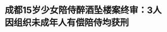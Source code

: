 <!DOCTYPE html>
<html lang="zh-CN">

<head>
    
<title>成都15岁少女陪侍醉酒坠楼案终审：3人因组织未成年人有偿陪侍均获刑_腾讯新闻</title>
<meta name="keywords" content="丹丹,成都,未成年人,坠楼,醉酒,少女,陪侍,有偿,四川">
<meta name="description" content="2023年8月26日凌晨1时许，成都15岁少女丹丹（化名）在华阳街道鑫银汇KTV陪侍醉酒后从三楼坠落，致全身多处粉碎性骨折伴出血、失血性休克、肺挫伤伴感染。此事经上游新闻等多家媒体报道后，引起社会广泛关注。同年11月，鑫银汇KTV因涉嫌组织未成年人进行有偿陪侍行为，被当地警方刑事立案。涉事鑫银汇KTV在警方立案后被查封...">
<meta name="author" content="腾讯网">
<meta name="copyright" content="Copyright 1998 - 2025 Tencent. All Rights Reserved">
<meta property="og:type" content="news" />

<meta property="og:title" content="成都15岁少女陪侍醉酒坠楼案终审：3人因组织未成年人有偿陪侍均获刑_腾讯新闻" />
<meta property="og:description" content="2023年8月26日凌晨1时许，成都15岁少女丹丹（化名）在华阳街道鑫银汇KTV陪侍醉酒后从三楼坠落，致全身多处粉碎性骨折伴出血、失血性休克、肺挫伤伴感染。此事经上游新闻等多家媒体报道后，引起社会广泛关注。同年11月，鑫银汇KTV因涉嫌组织未成年人进行有偿陪侍行为，被当地警方刑事立案。涉事鑫银汇KTV在警方立案后被查封..." />
<meta property="og:url" content="https://news.qq.com/rain/a/20250528A064AC00" />
<meta property="og:image" content="https://inews.gtimg.com/news_ls/O6CvouvoGlZly9TgudjrCIUI0LbhmNshppSpAI-WfbcUcAA_640330/0" />
<meta property="article:author" content="上游新闻" />
<meta property="article:published_time" content="2025-05-28 15:51:15" />
<meta property="category" content="social" />

<meta name="baidu-site-verification" content="jJeIJ5X7pP" />
    <meta charset="utf-8" />
<meta http-equiv="X-UA-Compatible" content="IE=Edge" />
<meta name="viewport" content="width=device-width, initial-scale=1, shrink-to-fit=no" />
<link rel="dns-prefetch" href="mat1.gtimg.com">
<link rel="dns-prefetch" href="i.news.qq.com">
<link rel="shortcut icon" href="https://mat1.gtimg.com/qqcdn/qqindex2021/favicon.ico">
<script nomodule="true" src="https://mat1.gtimg.com/qqcdn/qqindex2021/common-static/20240515201444/core3-37-1.min.js"></script>
<script>
  try {
    if (!window.IntersectionObserver) {
      var observerScript = document.createElement('script');
      observerScript.src = "https://mat1.gtimg.com/qqcdn/qqindex2021/common-static/20241024141058/intersection-observer-polyfill.js";
      document.head.appendChild(observerScript);
    }
  } catch (error) {}
</script>

<script>
  try {
    if (!Element.prototype.scrollTo) {
      var scrollScript = document.createElement('script');
      scrollScript.src = "https://mat1.gtimg.com/qqcdn/qqindex2021/common-static/20241025153001/scroll-behavior-polyfill.js";
      document.head.appendChild(scrollScript);
    }
  } catch (error) {}
</script>
<script>
  try {
    if ('scrollRestoration' in window.history) {
      window.history.scrollRestoration = 'manual';
    }
    window.isPcClient = Boolean(window.electron) && (
      window.navigator.userAgent.indexOf('pc-client') > 0 ||
      window.navigator.userAgent.indexOf('TencentNews') > 0
    );
  } catch {}
</script>
<script>
  try {
    if (window.isPcClient) {
      var bodyStyle = document.createElement('style');
      bodyStyle.innerText = 'body{ zoom: 0.95 }';
      document.head.appendChild(bodyStyle);
    }
  } catch {}
</script>
<script>
  window.DATA = {"url":"https://view.inews.qq.com/a/20250528A064AC00","article_id":"20250528A064AC00","article_type":"0","title":"成都15岁少女陪侍醉酒坠楼案终审：3人因组织未成年人有偿陪侍均获刑","desc":"2023年8月26日凌晨1时许，成都15岁少女丹丹（化名）在华阳街道鑫银汇KTV陪侍醉酒后从三楼坠落，致全身多处粉碎性骨折伴出血、失血性休克、肺挫伤伴感染。此事经上游新闻等多家媒体报道后，引起社会广泛关注。同年11月，鑫银汇KTV因涉嫌组织未成年人进行有偿陪侍行为，被当地警方刑事立案。涉事鑫银汇KTV在警方立案后被查封...","iNewsRecommendLevel":1,"abstract":"2023年8月26日凌晨1时许，成都15岁少女丹丹（化名）在华阳街道鑫银汇KTV陪侍醉酒后从三楼坠落，致全身多处粉碎性骨折伴出血、失血性休克、肺挫伤伴感染。此事经上游新闻等多家媒体报道后，引起社会广泛关注。同年11月，鑫银汇KTV因涉嫌组织未成年人进行有偿陪侍行为，被当地警方刑事立案。涉事鑫银汇KTV在警方立案后被查封...","catalog1":"social","ad_channel_sign":"news","introduction":"","media":"上游新闻","media_id":"9458787","pubtime":"2025-05-28 15:51:15","comment_id":"8415630514","political":0,"cmsId":"20250528A064AC00","cms_id":"20250528A064AC00","closeAllAd":0,"closeAllFavorite":false,"originContent":{"directory":{"ai_list":[{"desc":"鑫银汇KTV被立案调查","link":"AIPOS_0"},{"desc":"丹丹家属申请司法救助","link":"AIPOS_1"},{"desc":"组织未成年人有偿陪侍详情","link":"AIPOS_2"},{"desc":"终审裁定","link":"AIPOS_3"}],"enable":1,"list":null},"key_points_show":["成都15岁少女丹丹在鑫银汇KTV陪侍醉酒后坠楼，致全身多处粉碎性骨折伴出血、失血性休克等。","涉事KTV负责人彭某及无业人员陈某某、林某等三人因组织未成年人有偿陪侍被法院判处有期徒刑四年、六年、三年六个月。","丹丹家属表示，陈某某等人未按法院判决进行赔偿，且自己无固定收入来源，已委托律师再次向有关部门提交司法救助申请。"],"text":"\u003cdiv class=\"rich_media_content\"\u003e\u003cp style=\"margin-bottom: 12px; margin-left: 0px; margin-right: 0px; margin-top: 12px\"\u003e2023年8月26日凌晨1时许，成都15岁少女丹丹（化名）在华阳街道鑫银汇KTV陪侍醉酒后从三楼坠落，致全身多处粉碎性骨折伴出血、失血性休克、肺挫伤伴感染。\u003c/p\u003e\u003cp style=\"margin-bottom: 12px; margin-left: 0px; margin-right: 0px; margin-top: 12px\"\u003e此事经上游新闻等多家媒体报道后，引起社会广泛关注。\u003c!--AIPOS_0--\u003e同年11月，鑫银汇KTV因涉嫌组织未成年人进行有偿陪侍行为，被当地警方刑事立案。\u003c/p\u003e\u003cp style=\"text-align: center\" data-exeditor-arbitrary-box=\"image-box\"\u003e\u003c!--IMG_0--\u003e\u003c/p\u003e\u003cp style=\"margin-bottom: 12px; margin-left: 0px; margin-right: 0px; margin-top: 12px\"\u003e\u003cspan style=\"font-size: 15px\"\u003e\u003cspan style=\"color: rgb(153, 153, 153)\"\u003e涉事鑫银汇KTV在警方立案后被查封。上游新闻记者 沈度 摄\u003c/span\u003e\u003c/span\u003e\u003c/p\u003e\u003cp style=\"margin-bottom: 12px; margin-left: 0px; margin-right: 0px; margin-top: 12px\"\u003e5月28日，上游新闻（报料邮箱：cnshangyou@163.com）记者从丹丹家属处独家获悉，涉事KTV负责人彭某及无业人员陈某某、林某等三人因犯组织未成年人进行违反治安管理活动罪、强制猥亵罪，分别被法院判处有期徒刑四年、六年、三年六个月。\u003c/p\u003e\u003cp style=\"margin-bottom: 12px; margin-left: 0px; margin-right: 0px; margin-top: 12px\"\u003e丹丹家属告诉记者，丹丹在医院治疗117天后出院，“盆骨上的斑痕特别大，走路也是一瘸一拐的。”\u003c!--AIPOS_1--\u003e由于陈某某等人未按法院判决进行赔偿，且自己无固定收入来源，目前她已委托律师再次向有关部门提交司法救助申请。\u003c/p\u003e\u003cp style=\"margin-bottom: 12px; margin-left: 0px; margin-right: 0px; margin-top: 12px\"\u003e\u003cstrong\u003e15岁少女陪侍醉酒后坠楼致全身多处骨折\u003c/strong\u003e\u003c/p\u003e\u003cp style=\"margin-bottom: 12px; margin-left: 0px; margin-right: 0px; margin-top: 12px\"\u003e据上游新闻此前报道，2023年3月底，15岁的丹丹从成都一家火锅店离职，成为天府新区鑫银汇KTV的一名酒水陪侍。工作内容是陪客人喝酒、掷骰子、唱歌、点歌等，薪资日结，通过KTV酒水销售系统支付。\u003c/p\u003e\u003cp style=\"margin-bottom: 12px; margin-left: 0px; margin-right: 0px; margin-top: 12px\"\u003e同年8月25日晚10时许，丹丹和一名女孩被安排去了包厢陪客人喝酒。当晚，丹丹一个人喝了将近一箱啤酒，喝完最后一瓶就醉倒在地上了。在被人搀扶去卫生间呕吐后，丹丹去了休息室。\u003c/p\u003e\u003cp style=\"margin-bottom: 12px; margin-left: 0px; margin-right: 0px; margin-top: 12px\"\u003e醉酒的丹丹感到特别难受，于是给母亲打电话说“太累不想上班了”。在和母亲通话的过程中，她又再次去了卫生间，意识开始模糊。醒来的时候，她发现自己躺在商场一楼的地板上，随后被送往医院。\u003c/p\u003e\u003cp style=\"margin-bottom: 12px; margin-left: 0px; margin-right: 0px; margin-top: 12px\"\u003e事发时的监控视频显示，次日凌晨00时43分许，丹丹走出KTV大门，脚步摇晃，随后爬上三楼走廊护栏，跌落至楼下。随后，三名男子来到走廊栏杆处看向楼下后离开监控画面范围。\u003c/p\u003e\u003cp style=\"text-align: center\" data-exeditor-arbitrary-box=\"image-box\"\u003e\u003c!--IMG_1--\u003e\u003c/p\u003e\u003cp style=\"margin-bottom: 12px; margin-left: 0px; margin-right: 0px; margin-top: 12px\"\u003e\u003cspan style=\"font-size: 15px\"\u003e\u003cspan style=\"color: rgb(153, 153, 153)\"\u003e丹丹坠楼送医后被检查出全身多处骨折。 受访者供图\u003c/span\u003e\u003c/span\u003e\u003c/p\u003e\u003cp style=\"margin-bottom: 12px; margin-left: 0px; margin-right: 0px; margin-top: 12px\"\u003e医院检查结果显示，丹丹全身多处粉碎性骨折伴出血、失血性休克、肺挫伤伴感染。当日凌晨1时许，丹丹母亲接到陌生人电话并赶到医院后，方知女儿已在KTV工作了半年有余。随后，丹丹母亲向相关机构进行了反映。\u003c/p\u003e\u003cp style=\"margin-bottom: 12px; margin-left: 0px; margin-right: 0px; margin-top: 12px\"\u003e记者获悉，2023年9月13日，成都市公安局天府新区公安分局（以下简称天府公安分局）在工作中发现，鑫银汇KTV有组织未成年人进行有偿陪侍的行为。9月14日，天府公安分局决定对“鑫银汇KTV组织未成年人进行违反治安管理活动案”立案侦查。\u003c/p\u003e\u003cp style=\"margin-bottom: 12px; margin-left: 0px; margin-right: 0px; margin-top: 12px\"\u003e2023年11月2日，无业人员陈某某、林某被民警抓获归案。11月18日，鑫银汇KTV负责人彭某经民警电话通知到案。三人均被刑事拘留并被批准逮捕。\u003c/p\u003e\u003cp style=\"margin-bottom: 12px; margin-left: 0px; margin-right: 0px; margin-top: 12px\"\u003e\u003cstrong\u003e组织15名未成年少女进行有偿陪侍，每人每次抽成100元\u003c/strong\u003e\u003c/p\u003e\u003cp style=\"margin-bottom: 12px; margin-left: 0px; margin-right: 0px; margin-top: 12px\"\u003e天府新区人民检察院以陈某某犯组织未成年进行违反治安管理活动罪、\u003c!--SECURE_LINK_BEGIN_0--\u003e强制猥亵罪\u003c!--SECURE_LINK_END_0--\u003e，彭某、林某犯组织未成年进行违反治安管理活动罪向法院提起公诉。同时，丹丹母亲向法院提起附带民事诉讼。\u003c/p\u003e\u003cp style=\"margin-bottom: 12px; margin-left: 0px; margin-right: 0px; margin-top: 12px\"\u003e一审判决书显示，法院经审理查明，2018年7月，被告人彭某与他人合伙成立成都市鑫银汇娱乐有限公司（以下简称鑫银汇公司）并在成都市天府新区华阳街道瑞祥路150号开设“鑫银汇KTV”，彭某负责“鑫银汇KTV”的经营、管理。\u003c/p\u003e\u003cp style=\"margin-bottom: 12px; margin-left: 0px; margin-right: 0px; margin-top: 12px\"\u003e2023年3月左右，彭某为招揽客人、提高酒水销量，与被告人陈某某就组织女性人员在“鑫银汇KTV”进行有偿陪侍达成一致，被告人林某于2022年4月经陈某某邀约并征得彭某同意后加入。\u003c/p\u003e\u003cp style=\"margin-bottom: 12px; margin-left: 0px; margin-right: 0px; margin-top: 12px\"\u003e彭某主要提出陪侍需求、提供陪侍场所和陪侍人员休息待客室，陈某某、林某主要招募、组织陪侍人员承接陪侍业务。\u003c/p\u003e\u003cp style=\"margin-bottom: 12px; margin-left: 0px; margin-right: 0px; margin-top: 12px\"\u003e在此过程中，以陈某某为主，三被告人均参与陪侍人员的招募。三被告人共同对陪侍人员进行管理，包括规定陪侍人员着装、化妆要求、酒水销量标准，带领陪侍人员到包间供客人挑选，明确色情陪侍内容、陪侍收费标准及分配方案，收转陪侍费用等。\u003c/p\u003e\u003cp style=\"margin-bottom: 12px; margin-left: 0px; margin-right: 0px; margin-top: 12px\"\u003e\u003c!--AIPOS_2--\u003e2022年3月至2023年8月，陈某某、彭某、林某以上述方式，陆续组织包括被害人丹丹等11名16周岁以下未成年人、被害人王某某等4名16周岁以上未成年人在内的多名女性人员，在“鑫银汇KTV”驻场，以每人次500元、600元、700元不等的价格从事有偿陪侍活动，其中部分陪侍活动包含色情内容。\u003c!--MID_AD_0--\u003e\u003c!--EOP_0--\u003e\u003c/p\u003e\u003c!--MID_ARTICLE_AD_0--\u003e\u003c!--PARAGRAPH_0--\u003e\u003cp style=\"margin-bottom: 12px; margin-left: 0px; margin-right: 0px; margin-top: 12px\"\u003e每人次的陪侍费用，陈某某、林某抽成100元，“鑫银汇KTV”或者彭某在陪侍人员未完成酒水销量时抽取50元，剩余费用由陪侍人员收取。此过程中，在征得彭某同意的情况下，陈某某、林某亦会带领陪侍人员外调其他KTV从事有偿陪侍，并从每一人次的陪侍费用中抽成100元。\u003c/p\u003e\u003cp style=\"margin-bottom: 12px; margin-left: 0px; margin-right: 0px; margin-top: 12px\"\u003e经鉴定，未成年陪侍人员陪侍频次共计千余人次，陈某某、林某合计抽成10余万元并平分，分别获利5万余元。陪侍人员因未完成酒水销量直接向彭某转账支付共计250元，彭某及“鑫银汇KTV”抽取的其余费用，因无法区分陪侍人员在“鑫银汇KTV”和外调其他KTV的陪侍，未能鉴定出具体金额。\u003c!--MID_AD_1--\u003e\u003c!--EOP_1--\u003e\u003c/p\u003e\u003c!--MID_ARTICLE_AD_1--\u003e\u003c!--PARAGRAPH_1--\u003e\u003cp style=\"margin-bottom: 12px; margin-left: 0px; margin-right: 0px; margin-top: 12px\"\u003e2023年8月26日，被害人丹丹因陪侍饮酒等原因，在“鑫银汇KTV”门外三楼走廊翻越栏杆坠楼。经四川基因格司法鉴定中心鉴定，丹丹外伤致骨盆骨折经手术治疗后属重伤二级；中度失血性休克属重伤二级；胸7、9、12、腰1椎体骨折、腰4、5椎体左侧横突骨折属轻伤一级；全身体表瘢痕形成属轻伤一级；腹膜后血肿属轻伤二级。\u003c!--MID_AD_2--\u003e\u003c!--EOP_2--\u003e\u003c/p\u003e\u003c!--MID_ARTICLE_AD_2--\u003e\u003c!--PARAGRAPH_2--\u003e\u003cp style=\"margin-bottom: 12px; margin-left: 0px; margin-right: 0px; margin-top: 12px\"\u003e法院另查明，2023年8月某天晚上，被告人陈某某趁送两名KTV陪侍少女回出租屋之际，通过言语威胁等方式，伺机对两名少女进行强制猥亵。\u003c/p\u003e\u003cp style=\"margin-bottom: 12px; margin-left: 0px; margin-right: 0px; margin-top: 12px\"\u003e\u003cstrong\u003e3名组织者获刑3年半到6年不等，家属再提司法救助申请\u003c/strong\u003e\u003c/p\u003e\u003cp style=\"margin-bottom: 12px; margin-left: 0px; margin-right: 0px; margin-top: 12px\"\u003e法院认为，被告人陈某某、彭某、林某长时间组织多名未成年人从事带有饮酒和色情内容的有偿陪侍，并造成其中一名未成年人坠楼重伤的严重后果，其行为均构成组织未成年人进行违反治安管理活动罪，且属于情节严重。被告人陈某某以言语威胁等方式对两名未成年人进行猥亵的行为构成强制猥亵罪。检方指控陈某某、彭某、林某犯罪的事实清楚，证据确实、充分，指控罪名成立，本院予以支持。\u003c!--MID_AD_3--\u003e\u003c!--EOP_3--\u003e\u003c/p\u003e\u003c!--MID_ARTICLE_AD_3--\u003e\u003c!--PARAGRAPH_3--\u003e\u003cp style=\"margin-bottom: 12px; margin-left: 0px; margin-right: 0px; margin-top: 12px\"\u003e法院认为，陈某某、彭某、林某构成组织未成年人进行违反治安管理活动的共同犯罪。在共同犯罪中，三被告人地位、作用大致相当，不区分主、从犯，法院根据三被告人的具体行为分别予以量刑。陈某某、林某归案后如实供述主要犯罪事实，系坦白，可以从轻处罚。彭某、林某赔偿被害人并取得谅解，酌情从轻处罚。陈某某一人犯数罪，应当数罪并罚。\u003c!--MID_AD_4--\u003e\u003c!--EOP_4--\u003e\u003c/p\u003e\u003c!--MID_ARTICLE_AD_4--\u003e\u003c!--PARAGRAPH_4--\u003e\u003cp style=\"margin-bottom: 12px; margin-left: 0px; margin-right: 0px; margin-top: 12px\"\u003e依照相关法律法规，天府新区人民法院判决，被告人陈某某犯组织未成年进行违反治安管理活动罪，判处有期徒刑四年，处罚金5万元；犯强制猥亵罪，判处有期徒刑三年，决定执行有期徒刑六年，并处罚金5万元。\u003c/p\u003e\u003cp style=\"margin-bottom: 12px; margin-left: 0px; margin-right: 0px; margin-top: 12px\"\u003e判决书显示，彭某、林某两人犯组织未成年进行违反治安管理活动罪，分别被判处有期徒刑四年、三年六个月，均被处罚金5万元。同时，被告人陈某某赔偿丹丹家属医疗费、交通费等各项费用4.8万余元。\u003c/p\u003e\u003cp style=\"text-align: center\" data-exeditor-arbitrary-box=\"image-box\"\u003e\u003c!--IMG_2--\u003e\u003c/p\u003e\u003cp\u003e\u003cspan style=\"font-size: 15px\"\u003e\u003cspan style=\"color: rgb(153, 153, 153)\"\u003e丹丹腿部遗留较大斑痕。 受访者供图\u003c/span\u003e\u003c/span\u003e\u003c/p\u003e\u003cp style=\"margin-bottom: 12px; margin-left: 0px; margin-right: 0px; margin-top: 12px\"\u003e上游新闻记者获悉，一审判决下达后，彭某等三人不服提出上诉，丹丹母亲亦就民事部分提出上诉。\u003c/p\u003e\u003cp style=\"margin-bottom: 12px; margin-left: 0px; margin-right: 0px; margin-top: 12px\"\u003e\u003c!--AIPOS_3--\u003e2024年11月，成都中院作出终审裁定，认定原审判决事实清楚，审判程序合法，适用法律正确，量刑适当，决定驳回上诉，维持原判。\u003c/p\u003e\u003cp data-exeditor-arbitrary-box=\"image-box\"\u003e\u003c!--IMG_3--\u003e\u003c/p\u003e\u003cp style=\"margin-bottom: 12px; margin-left: 0px; margin-right: 0px; margin-top: 12px\"\u003e\u003cspan style=\"font-size: 15px\"\u003e\u003cspan style=\"color: rgb(153, 153, 153)\"\u003e终审裁定。 受访者供图\u003c/span\u003e\u003c/span\u003e\u003c/p\u003e\u003cp style=\"margin-bottom: 12px; margin-left: 0px; margin-right: 0px; margin-top: 12px\"\u003e5月28日，丹丹家属告诉上游新闻记者，在医院住院治疗117天后，丹丹出院，“一天就待在家里的，腿部的斑痕特别大，走路也是一瘸一拐的，情绪时好时坏。”\u003c/p\u003e\u003cp style=\"margin-bottom: 12px; margin-left: 0px; margin-right: 0px; margin-top: 12px\"\u003e据悉，2023年11月16日，丹丹曾在母亲带领下前往华西医院天府分院心理科门诊，所做多项量表显示“重度抑郁、重度焦虑”，至今仍存在严重的失眠、焦虑症状，长期在医院心理科问诊。\u003c/p\u003e\u003cp style=\"margin-bottom: 12px; margin-left: 0px; margin-right: 0px; margin-top: 12px\"\u003e丹丹母亲早年与丹丹父亲离异，并独自抚养丹丹及其妹妹。在丹丹伤愈后，丹丹母亲目前在成都进行外卖员工作，但收入并不固定。丹丹母亲称，二审判决生效后陈某某一直以无力赔偿为由不履行判决，日前，她已委托律师再次向司法机关及妇联机构申请司法救助。\u003c/p\u003e\u003cp style=\"margin-bottom: 12px; margin-left: 0px; margin-right: 0px; margin-top: 12px\"\u003e上游新闻记者 沈度\u003c/p\u003e\u003cdiv powered-by=\"qqnews_ex-editor\"\u003e\u003c/div\u003e\u003cstyle\u003e.rich_media_content{--news-tabel-th-night-color: #444444;--news-font-day-color: #333;--news-font-night-color: #d9d9d9;--news-bottom-distance: 22px}.rich_media_content p:not([data-exeditor-arbitrary-box=image-box]){letter-spacing:.5px;line-height:30px;margin-bottom:var(--news-bottom-distance);word-wrap:break-word}.rich_media_content{color:var(--news-font-day-color);font-size:18px}@media(prefers-color-scheme:dark){body:not([data-weui-theme=light]):not([dark-mode-disable=true]) .rich_media_content p:not([data-exeditor-arbitrary-box=image-box]){letter-spacing:.5px;line-height:30px;margin-bottom:var(--news-bottom-distance);word-wrap:break-word}body:not([data-weui-theme=light]):not([dark-mode-disable=true]) .rich_media_content{color:var(--news-font-night-color)}}.data_color_scheme_dark .rich_media_content p:not([data-exeditor-arbitrary-box=image-box]){letter-spacing:.5px;line-height:30px;margin-bottom:var(--news-bottom-distance);word-wrap:break-word}.data_color_scheme_dark .rich_media_content{color:var(--news-font-night-color)}.data_color_scheme_dark .rich_media_content{font-size:18px}.rich_media_content p[data-exeditor-arbitrary-box=image-box]{margin-bottom:11px}.rich_media_content\u003ediv:not(.qnt-video),.rich_media_content\u003esection{margin-bottom:var(--news-bottom-distance)}.rich_media_content hr{margin-bottom:var(--news-bottom-distance)}.rich_media_content .link_list{margin:0;margin-top:20px;min-height:0!important}.rich_media_content blockquote{background:#f9f9f9;border-left:6px solid #ccc;margin:1.5em 10px;padding:.5em 10px}.rich_media_content blockquote p{margin-bottom:0!important}.data_color_scheme_dark .rich_media_content blockquote{background:#323232}@media(prefers-color-scheme:dark){body:not([data-weui-theme=light]):not([dark-mode-disable=true]) .rich_media_content blockquote{background:#323232}}.rich_media_content ol[data-ex-list]{--ol-start: 1;--ol-list-style-type: decimal;list-style-type:none;counter-reset:olCounter calc(var(--ol-start,1) - 1);position:relative}.rich_media_content ol[data-ex-list]\u003eli\u003e:first-child::before{content:counter(olCounter,var(--ol-list-style-type)) '. ';counter-increment:olCounter;font-variant-numeric:tabular-nums;display:inline-block}.rich_media_content ul[data-ex-list]{--ul-list-style-type: circle;list-style-type:none;position:relative}.rich_media_content ul[data-ex-list].nonUnicode-list-style-type\u003eli\u003e:first-child::before{content:var(--ul-list-style-type) ' ';font-variant-numeric:tabular-nums;display:inline-block;transform:scale(0.5)}.rich_media_content ul[data-ex-list].unicode-list-style-type\u003eli\u003e:first-child::before{content:var(--ul-list-style-type) ' ';font-variant-numeric:tabular-nums;display:inline-block;transform:scale(0.8)}.rich_media_content ol:not([data-ex-list]){padding-left:revert}.rich_media_content ul:not([data-ex-list]){padding-left:revert}.rich_media_content table{display:table;border-collapse:collapse;margin-bottom:var(--news-bottom-distance)}.rich_media_content table th,.rich_media_content table td{word-wrap:break-word;border:1px solid #ddd;white-space:nowrap;padding:2px 5px}.rich_media_content table th{font-weight:700;background-color:#f0f0f0;text-align:left}.rich_media_content table p{margin-bottom:0!important}.data_color_scheme_dark .rich_media_content table th{background:var(--news-tabel-th-night-color)}@media(prefers-color-scheme:dark){body:not([data-weui-theme=light]):not([dark-mode-disable=true]) .rich_media_content table th{background:var(--news-tabel-th-night-color)}}.rich_media_content .qqnews_image_desc,.rich_media_content p[type=om-image-desc]{line-height:20px!important;text-align:center!important;font-size:14px!important;color:#666!important}.rich_media_content div[data-exeditor-arbitrary-box=wrap]:not([data-exeditor-arbitrary-box-special-style]){max-width:100%}.rich_media_content .qqnews-content{--wmfont: 0;--wmcolor: transparent;font-size:var(--wmfont);color:var(--wmcolor);line-height:var(--wmfont)!important;margin-bottom:var(--wmfont)!important}.rich_media_content .qqnews_sign_emphasis{background:#f7f7f7}.rich_media_content .qqnews_sign_emphasis ol{word-wrap:break-word;border:none;color:#5c5c5c;line-height:28px;list-style:none;margin:14px 0 6px;padding:16px 15px 4px}.rich_media_content .qqnews_sign_emphasis p{margin-bottom:12px!important}.rich_media_content .qqnews_sign_emphasis ol\u003eli\u003ep{padding-left:30px}.rich_media_content .qqnews_sign_emphasis ol\u003eli{list-style:none}.rich_media_content .qqnews_sign_emphasis ol\u003eli\u003ep:first-child::before{margin-left:-30px;content:counter(olCounter,decimal) ''!important;counter-increment:olCounter!important;font-variant-numeric:tabular-nums!important;background:#37f;border-radius:2px;color:#fff;font-size:15px;font-style:normal;text-align:center;line-height:18px;width:18px;height:18px;margin-right:12px;position:relative;top:-1px}.data_color_scheme_dark .rich_media_content .qqnews_sign_emphasis{background:#262626}.data_color_scheme_dark .rich_media_content .qqnews_sign_emphasis ol\u003eli\u003ep{color:#a9a9a9}@media(prefers-color-scheme:dark){body:not([data-weui-theme=light]):not([dark-mode-disable=true]) .rich_media_content .qqnews_sign_emphasis{background:#262626}body:not([data-weui-theme=light]):not([dark-mode-disable=true]) .rich_media_content .qqnews_sign_emphasis ol\u003eli\u003ep{color:#a9a9a9}}.rich_media_content h1,.rich_media_content h2,.rich_media_content h3,.rich_media_content h4,.rich_media_content h5,.rich_media_content h6{margin-bottom:var(--news-bottom-distance);font-weight:700}.rich_media_content h1{font-size:20px}.rich_media_content h2,.rich_media_content h3{font-size:19px}.rich_media_content h4,.rich_media_content h5,.rich_media_content h6{font-size:18px}.rich_media_content li:empty{display:none}.rich_media_content ul,.rich_media_content ol{margin-bottom:var(--news-bottom-distance)}.rich_media_content div\u003ep:only-child{margin-bottom:0!important}.rich_media_content .cms-cke-widget-title-wrap p{margin-bottom:0!important}\u003c/style\u003e\u003c/div\u003e","version":"v2"},"originAttribute":{"IMG_0":{"bigOrigUrl":"https://inews.gtimg.com/om_bt/ONEZ9dVP47ovLqaYynEBieTONNZPMqbKG8p4-xus-cDwIAA/0","compressUrl":"https://inews.gtimg.com/om_bt/ONEZ9dVP47ovLqaYynEBieTONNZPMqbKG8p4-xus-cDwIAA/641","desc":"","fullPic":"1","height":393,"imgurl0":"https://inews.gtimg.com/om_bt/ONEZ9dVP47ovLqaYynEBieTONNZPMqbKG8p4-xus-cDwIAA/0","imgurl1000":"https://inews.gtimg.com/om_bt/ONEZ9dVP47ovLqaYynEBieTONNZPMqbKG8p4-xus-cDwIAA/1000","islong":0,"origUrl":"https://inews.gtimg.com/om_bt/ONEZ9dVP47ovLqaYynEBieTONNZPMqbKG8p4-xus-cDwIAA/641","size":74,"style":"display: inline-block; max-width: 100%; width: 750px","thumb":"https://inews.gtimg.com/om_bt/ONEZ9dVP47ovLqaYynEBieTONNZPMqbKG8p4-xus-cDwIAA_181x181s/0","url":"https://inews.gtimg.com/om_bt/ONEZ9dVP47ovLqaYynEBieTONNZPMqbKG8p4-xus-cDwIAA/641","width":641},"IMG_1":{"bigOrigUrl":"https://inews.gtimg.com/om_bt/OZpWU3UJ7MnExlQXU65QJQPDvtSLouLinhWISPIGUScvkAA/0","compressUrl":"https://inews.gtimg.com/om_bt/OZpWU3UJ7MnExlQXU65QJQPDvtSLouLinhWISPIGUScvkAA/641","desc":"","fullPic":"1","height":840,"imgurl0":"https://inews.gtimg.com/om_bt/OZpWU3UJ7MnExlQXU65QJQPDvtSLouLinhWISPIGUScvkAA/0","imgurl1000":"https://inews.gtimg.com/om_bt/OZpWU3UJ7MnExlQXU65QJQPDvtSLouLinhWISPIGUScvkAA/1000","islong":0,"origUrl":"https://inews.gtimg.com/om_bt/OZpWU3UJ7MnExlQXU65QJQPDvtSLouLinhWISPIGUScvkAA/641","size":683,"style":"display: inline-block; max-width: 100%; width: 611px","thumb":"https://inews.gtimg.com/om_bt/OZpWU3UJ7MnExlQXU65QJQPDvtSLouLinhWISPIGUScvkAA_181x181s/0","url":"https://inews.gtimg.com/om_bt/OZpWU3UJ7MnExlQXU65QJQPDvtSLouLinhWISPIGUScvkAA/641","width":611},"IMG_2":{"bigOrigUrl":"https://inews.gtimg.com/om_bt/OM7xsEEqusQ6HrSDbDP8LDQC6Ex8aFh_gq5XymeU_CsFEAA/0","compressUrl":"https://inews.gtimg.com/om_bt/OM7xsEEqusQ6HrSDbDP8LDQC6Ex8aFh_gq5XymeU_CsFEAA/641","desc":"","fullPic":"1","height":1139,"imgurl0":"https://inews.gtimg.com/om_bt/OM7xsEEqusQ6HrSDbDP8LDQC6Ex8aFh_gq5XymeU_CsFEAA/0","imgurl1000":"https://inews.gtimg.com/om_bt/OM7xsEEqusQ6HrSDbDP8LDQC6Ex8aFh_gq5XymeU_CsFEAA/1000","islong":0,"origUrl":"https://inews.gtimg.com/om_bt/OM7xsEEqusQ6HrSDbDP8LDQC6Ex8aFh_gq5XymeU_CsFEAA/641","size":127,"style":"display: inline-block; max-width: 100%; width: 750px","thumb":"https://inews.gtimg.com/om_bt/OM7xsEEqusQ6HrSDbDP8LDQC6Ex8aFh_gq5XymeU_CsFEAA_181x181s/0","url":"https://inews.gtimg.com/om_bt/OM7xsEEqusQ6HrSDbDP8LDQC6Ex8aFh_gq5XymeU_CsFEAA/641","width":641},"IMG_3":{"bigOrigUrl":"https://inews.gtimg.com/om_bt/OJIbYX9IBAKD2xee71wNu9wQgFrG-EDUV-k1TdGsy5JgUAA/0","compressUrl":"https://inews.gtimg.com/om_bt/OJIbYX9IBAKD2xee71wNu9wQgFrG-EDUV-k1TdGsy5JgUAA/641","desc":"","fullPic":"1","height":456,"imgurl0":"https://inews.gtimg.com/om_bt/OJIbYX9IBAKD2xee71wNu9wQgFrG-EDUV-k1TdGsy5JgUAA/0","imgurl1000":"https://inews.gtimg.com/om_bt/OJIbYX9IBAKD2xee71wNu9wQgFrG-EDUV-k1TdGsy5JgUAA/1000","islong":0,"origUrl":"https://inews.gtimg.com/om_bt/OJIbYX9IBAKD2xee71wNu9wQgFrG-EDUV-k1TdGsy5JgUAA/641","size":270,"style":"display: inline-block; max-width: 100%; width: 750px","thumb":"https://inews.gtimg.com/om_bt/OJIbYX9IBAKD2xee71wNu9wQgFrG-EDUV-k1TdGsy5JgUAA_181x181s/0","url":"https://inews.gtimg.com/om_bt/OJIbYX9IBAKD2xee71wNu9wQgFrG-EDUV-k1TdGsy5JgUAA/641","width":641}},"selfDeclare":{},"userAddress":"重庆","card":{"chlid":"9458787","chlname":"上游新闻","desc":"重庆日报报业集团上游新闻官方账号","icon":"http://inews.gtimg.com/newsapp_ls/0/3608410205_200200/0","msgEntry":1,"uin":"ec954a877af47f2b79d2ea85c5f5689815","update_frequency":"0","vip_desc":"上游新闻官方账号","vip_icon_night":"http://inews.gtimg.com/newsapp_ls/0/14876049528/0","vip_place":"left","vip_type":"30013","vip_icon":"http://inews.gtimg.com/newsapp_ls/0/14876049251/0","vip_type_new":"30013","suid":"8QMc3X9V5I0YvA==","liveInfo":{"roomID":"1410166962","roomStatus":"2","cms_id":"PLV2025052110777400","article_type":"575"},"cpLevel":1},"interationCount":{"like":16,"collect":10,"share":26},"payment_info":{},"article_is_pay":false,"payment_column_info_v1":{"is_column_pay":false,"read_count_all":0},"tag_info_item":null,"contentWordsNum":2849,"extraProperty":{"FeedbackDetailDisableInsert":1,"zanSkinType":""},"relateWelfare":{},"aiSwitch":true,"isOversize":false,"videoArr":[]};
</script>
<script>
  window.channelInfo = {"channelConfig":{"channelNav":[{"_auto_id":"1","active_alien_img":"","alien_img":"","channel_id":"news_news_home","is_local":"0","link":"https://www.qq.com","name_cn":"首页","name_en":"home"},{"_auto_id":"2","active_alien_img":"","alien_img":"","channel_id":"news_news_top","is_local":"0","link":"","name_cn":"要闻","name_en":"news"},{"_auto_id":"4","active_alien_img":"","alien_img":"","channel_id":"news_news_bj","is_local":"1","link":"","name_cn":"北京","name_en":"bj"},{"_auto_id":"5","active_alien_img":"","alien_img":"","channel_id":"news_news_finance","is_local":"0","link":"","name_cn":"财经","name_en":"finance"},{"_auto_id":"6","active_alien_img":"","alien_img":"","channel_id":"news_news_tech","is_local":"0","link":"","name_cn":"科技","name_en":"tech"},{"_auto_id":"7","active_alien_img":"","alien_img":"","channel_id":"tv","is_local":"0","link":"https://v.qq.com/channel/tv/?ptag=qqnews","name_cn":"电视剧","name_en":"tv"},{"_auto_id":"8","active_alien_img":"","alien_img":"","channel_id":"news_news_qa","is_local":"0","link":"","name_cn":"热问","name_en":"qa"},{"_auto_id":"9","active_alien_img":"","alien_img":"","channel_id":"news_news_ent","is_local":"0","link":"","name_cn":"娱乐","name_en":"ent"},{"_auto_id":"10","active_alien_img":"","alien_img":"","channel_id":"variety","is_local":"0","link":"https://v.qq.com/channel/variety/?ptag=qqnews","name_cn":"综艺","name_en":"variety"},{"_auto_id":"11","active_alien_img":"","alien_img":"","channel_id":"news_news_sports","is_local":"0","link":"","name_cn":"体育","name_en":"sports"},{"_auto_id":"13","active_alien_img":"","alien_img":"","channel_id":"news_news_nba","is_local":"0","link":"","name_cn":"NBA","name_en":"nba"},{"_auto_id":"14","active_alien_img":"","alien_img":"","channel_id":"news_news_world","is_local":"0","link":"","name_cn":"国际","name_en":"world"},{"_auto_id":"15","active_alien_img":"","alien_img":"","channel_id":"news_news_mil","is_local":"0","link":"","name_cn":"军事","name_en":"milite"},{"_auto_id":"16","active_alien_img":"","alien_img":"","channel_id":"news_news_auto","is_local":"0","link":"","name_cn":"汽车","name_en":"auto"},{"_auto_id":"17","active_alien_img":"","alien_img":"","channel_id":"news_news_house","is_local":"0","link":"","name_cn":"房产","name_en":"house"},{"_auto_id":"18","active_alien_img":"","alien_img":"","channel_id":"news_news_edu","is_local":"0","link":"","name_cn":"教育","name_en":"edu"},{"_auto_id":"19","active_alien_img":"","alien_img":"","channel_id":"news_news_antip","is_local":"0","link":"","name_cn":"健康","name_en":"health"},{"_auto_id":"20","active_alien_img":"","alien_img":"","channel_id":"news_news_video","is_local":"0","link":"","name_cn":"视频","name_en":"video"},{"_auto_id":"21","active_alien_img":"","alien_img":"","channel_id":"news_news_game","is_local":"0","link":"","name_cn":"游戏","name_en":"games"},{"_auto_id":"22","active_alien_img":"","alien_img":"","channel_id":"news_news_nchupin","is_local":"0","link":"","name_cn":"眼界","name_en":"chupin"},{"_auto_id":"24","active_alien_img":"","alien_img":"","channel_id":"news_news_football","is_local":"0","link":"","name_cn":"足球","name_en":"football"},{"_auto_id":"25","active_alien_img":"","alien_img":"","channel_id":"news_news_kepu","is_local":"0","link":"","name_cn":"科学","name_en":"kepu"},{"_auto_id":"26","active_alien_img":"","alien_img":"","channel_id":"news_news_digi","is_local":"0","link":"","name_cn":"数码","name_en":"digi"},{"_auto_id":"28","active_alien_img":"","alien_img":"","channel_id":"ymzx","is_local":"0","link":"https://gamer.qq.com/v2/cloudgame/game/96897?ichannel=txxwpc0Ftxxwpc1","name_cn":"元梦之星","name_en":"news_news_ymzx"},{"_auto_id":"31","active_alien_img":"","alien_img":"","channel_id":"movie","is_local":"0","link":"https://v.qq.com/channel/movie/?ptag=qqnews","name_cn":"电影","name_en":"movie"},{"_auto_id":"32","active_alien_img":"","alien_img":"","channel_id":"news_news_esport","is_local":"0","link":"","name_cn":"电竞","name_en":"esport"},{"_auto_id":"34","active_alien_img":"","alien_img":"","channel_id":"news_news_history","is_local":"0","link":"","name_cn":"历史","name_en":"history"},{"_auto_id":"35","active_alien_img":"","alien_img":"","channel_id":"news_news_baby","is_local":"0","link":"","name_cn":"育儿","name_en":"baby"},{"_auto_id":"36","active_alien_img":"","alien_img":"","channel_id":"hbjy","is_local":"0","link":"https://gp.qq.com/act/a20250421mnqlx/news.shtml","name_cn":"和平精英","name_en":"news_news_hbjy"},{"_auto_id":"37","active_alien_img":"","alien_img":"","channel_id":"cloud_gamer","is_local":"0","link":"https://gamer.qq.com/?ichannel=txxwpc0Ftxxwpc1","name_cn":"云游戏","name_en":"cloud_gamer"},{"_auto_id":"38","active_alien_img":"","alien_img":"","channel_id":"news_news_lic","is_local":"0","link":"","name_cn":"理财","name_en":"finance_licai"},{"_auto_id":"39","active_alien_img":"","alien_img":"","channel_id":"news_news_istock","is_local":"0","link":"","name_cn":"股票","name_en":"finance_stock"},{"_auto_id":"40","active_alien_img":"","alien_img":"","channel_id":"ren_min_shi_pin","is_local":"0","link":"https://news.qq.com/omn/author/8QMd3Hld74cbujbY?tab=om_video","name_cn":"人民视频","name_en":"ren_min_shi_pin"},{"_auto_id":"41","active_alien_img":"","alien_img":"","channel_id":"news_news_weather","is_local":"0","link":"https://tianqi.qq.com/index.htm","name_cn":"天气","name_en":"weather"}]}};
</script>
<script>
  window.articleConfig = {"rightConfig":[{"_auto_id":"1","category_key":"default","modules":"{\"moduleList\":[{\"title\":\"作者其他文章\",\"id\":\"user_article\"},{\"title\":\"精选视频\",\"id\":\"video_album\",\"videoType\":\"tag\",\"videoId\":\"aUepxrtchGM=\",\"isSticky\":0},{\"title\":\"下载条\",\"id\":\"download_banner\",\"isSticky\":1},{\"title\":\"热点榜\",\"id\":\"hot_rank_list\",\"isSticky\":1},{\"title\":\"广告推广\",\"id\":\"ssp_ad_module\",\"category\":\"ad_ssp\",\"loid\":\"109\",\"isSticky\":1},{\"title\":\"广告推广位\",\"id\":\"c2s_ad_module\",\"category\":\"right_c2s\",\"path\":\"QQcom_all_Rectangle-1|QQcom_all_Rectangle-2|QQcom_all_Rectangle-3\",\"isSticky\":1}]}"},{"_auto_id":"2","category_key":"ent","modules":"{\"moduleList\":[{\"title\":\"作者其他文章\",\"id\":\"user_article\"},{\"title\":\"精选视频\",\"id\":\"video_album\",\"videoType\":\"tag\",\"videoId\":\"aUepxrtchGM=\"},{\"title\":\"下载条\",\"id\":\"download_banner\",\"isSticky\":1},{\"title\":\"热点榜\",\"id\":\"hot_rank_list\",\"isSticky\":1},{\"title\":\"广告推广\",\"id\":\"ssp_ad_module\",\"category\":\"ad_ssp\",\"loid\":\"109\",\"isSticky\":1},{\"title\":\"广告推广\",\"id\":\"ssp_ad_module\",\"category\":\"ad_ssp\",\"loid\":\"117\",\"isSticky\":1}]}"},{"_auto_id":"3","category_key":"game","modules":"{\"moduleList\":[{\"title\":\"作者其他文章\",\"id\":\"user_article\"},{\"title\":\"精选视频\",\"id\":\"video_album\",\"videoType\":\"tag\",\"videoId\":\"aUepxrtchGM=\"},{\"title\":\"热门游戏\",\"id\":\"recommend_game\",\"isSticky\":0},{\"title\":\"下载条\",\"id\":\"download_banner\",\"isSticky\":1},{\"title\":\"热点榜\",\"id\":\"hot_rank_list\",\"isSticky\":1},{\"title\":\"广告推广\",\"id\":\"ssp_ad_module\",\"category\":\"ad_ssp\",\"loid\":\"109\",\"isSticky\":1},{\"title\":\"广告推广位\",\"id\":\"c2s_ad_module\",\"category\":\"right_c2s\",\"path\":\"QQcom_all_Rectangle-1|QQcom_all_Rectangle-2|QQcom_all_Rectangle-3\",\"isSticky\":1}]}"},{"_auto_id":"4","category_key":"tech","modules":"{\"moduleList\":[{\"title\":\"作者其他文章\",\"id\":\"user_article\"},{\"title\":\"精选视频\",\"id\":\"video_album\",\"videoType\":\"tag\",\"videoId\":\"aUepxrtchGM=\"},{\"title\":\"下载条\",\"id\":\"download_banner\",\"isSticky\":1},{\"title\":\"热点榜\",\"id\":\"hot_rank_list\",\"isSticky\":1},{\"title\":\"广告推广\",\"id\":\"ssp_ad_module\",\"category\":\"ad_ssp\",\"loid\":\"109\",\"isSticky\":1},{\"title\":\"广告推广位\",\"id\":\"c2s_ad_module\",\"category\":\"right_c2s\",\"path\":\"QQcom_all_Rectangle-1|QQcom_all_Rectangle-2|QQcom_all_Rectangle-3\",\"isSticky\":1}]}"},{"_auto_id":"5","category_key":"finance","modules":"{\"moduleList\":[{\"title\":\"作者其他文章\",\"id\":\"user_article\"},{\"title\":\"精选视频\",\"id\":\"video_album\",\"videoType\":\"tag\",\"videoId\":\"aUepxrtchGM=\"},{\"title\":\"下载条\",\"id\":\"download_banner\",\"isSticky\":1},{\"title\":\"热点榜\",\"id\":\"hot_rank_list\",\"isSticky\":1},{\"title\":\"广告推广\",\"id\":\"ssp_ad_module\",\"category\":\"ad_ssp\",\"loid\":\"109\",\"isSticky\":1},{\"title\":\"广告推广位\",\"id\":\"c2s_ad_module\",\"category\":\"right_c2s\",\"path\":\"QQcom_all_Rectangle-1|QQcom_all_Rectangle-2|QQcom_all_Rectangle-3\",\"isSticky\":1}]}"},{"_auto_id":"6","category_key":"news","modules":"{\"moduleList\":[{\"title\":\"作者其他文章\",\"id\":\"user_article\"},{\"title\":\"精选视频\",\"id\":\"video_album\",\"videoType\":\"tag\",\"videoId\":\"aUepxrtchGM=\"},{\"title\":\"下载条\",\"id\":\"download_banner\",\"isSticky\":1},{\"title\":\"热点榜\",\"id\":\"hot_rank_list\",\"isSticky\":1},{\"title\":\"广告推广\",\"id\":\"ssp_ad_module\",\"category\":\"ad_ssp\",\"loid\":\"109\",\"isSticky\":1},{\"title\":\"广告推广位\",\"id\":\"c2s_ad_module\",\"category\":\"right_c2s\",\"path\":\"QQcom_all_Rectangle-1|QQcom_all_Rectangle-2|QQcom_all_Rectangle-3\",\"isSticky\":1}]}"},{"_auto_id":"7","category_key":"fashion","modules":"{\"moduleList\":[{\"title\":\"作者其他文章\",\"id\":\"user_article\"},{\"title\":\"精选视频\",\"id\":\"video_album\",\"videoType\":\"tag\",\"videoId\":\"aUepxrtchGM=\"},{\"title\":\"下载条\",\"id\":\"download_banner\",\"isSticky\":1},{\"title\":\"热点榜\",\"id\":\"hot_rank_list\",\"isSticky\":1},{\"title\":\"广告推广\",\"id\":\"ssp_ad_module\",\"category\":\"ad_ssp\",\"loid\":\"109\",\"isSticky\":1},{\"title\":\"广告推广位\",\"id\":\"c2s_ad_module\",\"category\":\"right_c2s\",\"path\":\"QQcom_all_Rectangle-1|QQcom_all_Rectangle-2|QQcom_all_Rectangle-3\",\"isSticky\":1}]}"},{"_auto_id":"8","category_key":"sports","modules":"{\"moduleList\":[{\"title\":\"作者其他文章\",\"id\":\"user_article\"},{\"title\":\"精选视频\",\"id\":\"video_album\",\"videoType\":\"tag\",\"videoId\":\"aUepxrtchGM=\"},{\"title\":\"下载条\",\"id\":\"download_banner\",\"isSticky\":1},{\"title\":\"热点榜\",\"id\":\"hot_rank_list\",\"isSticky\":1},{\"title\":\"广告推广\",\"id\":\"ssp_ad_module\",\"category\":\"ad_ssp\",\"loid\":\"109\",\"isSticky\":1},{\"title\":\"广告推广位\",\"id\":\"c2s_ad_module\",\"category\":\"right_c2s\",\"path\":\"QQcom_all_Rectangle-1|QQcom_all_Rectangle-2|QQcom_all_Rectangle-3\",\"isSticky\":1}]}"},{"_auto_id":"9","category_key":"health","modules":"{\"moduleList\":[{\"title\":\"作者其他文章\",\"id\":\"user_article\"},{\"title\":\"精选视频\",\"id\":\"video_album\",\"videoType\":\"tag\",\"videoId\":\"aUepxrtchGM=\"},{\"title\":\"下载条\",\"id\":\"download_banner\",\"isSticky\":1},{\"title\":\"热点榜\",\"id\":\"hot_rank_list\",\"isSticky\":1},{\"title\":\"广告推广\",\"id\":\"ssp_ad_module\",\"category\":\"ad_ssp\",\"loid\":\"109\",\"isSticky\":1},{\"title\":\"广告推广位\",\"id\":\"c2s_ad_module\",\"category\":\"right_c2s\",\"path\":\"QQcom_all_Rectangle-1|QQcom_all_Rectangle-2|QQcom_all_Rectangle-3\",\"isSticky\":1}]}"},{"_auto_id":"10","category_key":"nba","modules":"{\"moduleList\":[{\"title\":\"作者其他文章\",\"id\":\"user_article\"},{\"title\":\"精选视频\",\"id\":\"video_album\",\"videoType\":\"tag\",\"videoId\":\"aUepxrtchGM=\"},{\"title\":\"下载条\",\"id\":\"download_banner\",\"isSticky\":1},{\"title\":\"热点榜\",\"id\":\"hot_rank_list\",\"isSticky\":1},{\"title\":\"广告推广\",\"id\":\"ssp_ad_module\",\"category\":\"ad_ssp\",\"loid\":\"109\",\"isSticky\":1},{\"title\":\"广告推广位\",\"id\":\"c2s_ad_module\",\"category\":\"right_c2s\",\"path\":\"QQcom_all_Rectangle-1|QQcom_all_Rectangle-2|QQcom_all_Rectangle-3\",\"isSticky\":1}]}"},{"_auto_id":"11","category_key":"edu","modules":"{\"moduleList\":[{\"title\":\"作者其他文章\",\"id\":\"user_article\"},{\"title\":\"精选视频\",\"id\":\"video_album\",\"videoType\":\"tag\",\"videoId\":\"aUWpxLNdg2c=\"},{\"title\":\"下载条\",\"id\":\"download_banner\",\"isSticky\":1},{\"title\":\"热点榜\",\"id\":\"hot_rank_list\",\"isSticky\":1},{\"title\":\"广告推广\",\"id\":\"ssp_ad_module\",\"category\":\"ad_ssp\",\"loid\":\"109\",\"isSticky\":1},{\"title\":\"广告推广位\",\"id\":\"c2s_ad_module\",\"category\":\"right_c2s\",\"path\":\"QQcom_all_Rectangle-1|QQcom_all_Rectangle-2|QQcom_all_Rectangle-3\",\"isSticky\":1}]}"},{"_auto_id":"12","category_key":"ad","modules":"{\"moduleList\":[{\"title\":\"广告推广\",\"id\":\"ssp_ad_module\",\"category\":\"ad_ssp\",\"loid\":\"109\",\"isSticky\":1},{\"title\":\"广告推广位\",\"id\":\"c2s_ad_module\",\"category\":\"right_c2s\",\"path\":\"QQcom_all_Rectangle-1|QQcom_all_Rectangle-2|QQcom_all_Rectangle-3\",\"isSticky\":1}]}"}],"tonglanAdConfig":[{"_auto_id":"1","modules":"{\"moduleList\":[{\"title\":\"广告推广位\",\"id\":\"top\",\"category\":\"top_c2s\",\"path\":\"QQcom_all_Width1-1\"},{\"title\":\"广告推广位\",\"id\":\"bottom\",\"category\":\"bottom_c2s\",\"path\":\"QQcom_all_Width1-2\"}]}"}],"bottomConfig":[],"videoAdConfig":[{"_auto_id":"1","normal_time":"10","switch":"1","video_count":"0","video_time":"0"}],"rightGameConfig":[{"_auto_id":"2","desc":"连续登录送游戏钻石，群雄共聚称霸沙城","icon":"https://inews.gtimg.com/newsapp_bt/0/0627161037914_3816/0","link":"https://s.iwan.qq.com/opengame/tenvideo/index.html?hidestatusbar=1&hidetitlebar=1&immersive=1&syswebview=1&landscape=1&gameid=49085&url=https%3A%2F%2Fgz-file.91ninthpalace.com%2Fwzzx%2Findex_tencent_iwan.html%20&ref_ele=90015","name":"王者之心2"},{"_auto_id":"3","desc":"上线送VIP！万人同屏横扫沙城","icon":"https://inews.gtimg.com/newsapp_bt/0/0627155752146_4584/0","link":"https://s.iwan.qq.com/opengame/tenvideo/index.html?hidestatusbar=1&hidetitlebar=1&immersive=1&landscape=1&syswebview=1&gameid=47203&url=https%3A%2F%2Fcqss2login.bigrnet.com%2Fiwan%2Fh5%2Fplay%2Floading&ref_ele=90015","name":"传奇盛世"},{"_auto_id":"4","desc":"超高爆率，经典玩法","icon":"https://inews.gtimg.com/newsapp_bt/0/0627160641137_9103/0","link":"https://s.iwan.qq.com/opengame/tenvideo/index.html?hidestatusbar=1&hidetitlebar=1&immersive=1&syswebview=1&gameid=43803&url=https%3A%2F%2Fsdk.mxzgame.com%2FGames%2Fportal%2F108337%2FTXVApp&ref_ele=90015","name":"新不良人"},{"_auto_id":"6","desc":"超多福利登录即领，海量游戏任你畅玩","icon":"https://inews.gtimg.com/newsapp_bt/0/111315495935_3595/0","link":"https://dldir3.qq.com/minigamefile/webdownloads/QQGameMini_silent_1002020001_cid0.exe","name":"QQ游戏大厅"},{"_auto_id":"7","desc":"纯正经典玩法，欢乐挑战赛火热来袭","icon":"https://inews.gtimg.com/newsapp_bt/0/070918050891_4971/0","link":"https://minigame.qq.com/h5game_frame_test/?appid=200904&ifid=1502020001","name":"欢乐斗地主"},{"_auto_id":"8","desc":"新服大放送，享赚你就来","icon":"https://inews.gtimg.com/newsapp_bt/0/0627154608860_7318/0","link":"https://s.iwan.qq.com/opengame/tenvideo/index.html?hidestatusbar=1&hidetitlebar=1&immersive=1&syswebview=1&landscape=1&gameid=43403&url=https%3A%2F%2Flogin-wxxyx2-bzsc.jikewan.com%2Fgame%2Fcqtxvideo.html&ref_ele=90015","name":"百战沙城"},{"_auto_id":"9","desc":"全新极速版本爽玩！送新武魂转换卡","icon":"https://inews.gtimg.com/newsapp_bt/0/1016115936984_7153/0","link":"https://s.iwan.qq.com/opengame/tenvideo/index.html?hidestatusbar=1&hidetitlebar=1&immersive=1&syswebview=1&gameid=51477&url=https%3A%2F%2Fh5sdk.cdqcwl.com%2Fsdk%2Ftxaiwandefault%2Fce43a6806214ed5b3e2227ca7e99e27a%2F2231&ref_ele=90015","name":"斗罗大陆"},{"_auto_id":"10","desc":"原汁原味，正版授权","icon":"https://inews.gtimg.com/newsapp_bt/0/0627160844946_1794/0","link":"https://s.iwan.qq.com/opengame/tenvideo/index.html?hidetitlebar=1&immersive=1&syswebview=1&landscape=1&gameid=37275&url=https%3A%2F%2Fsdk.mxzgame.com%2FGames%2Fportal%2F100211%2FTXVApp&ref_ele=90015","name":"原始传奇"},{"_auto_id":"11","desc":"登录领神秘巨星，打造巅峰阵容","icon":"https://inews.gtimg.com/newsapp_bt/0/0701170959368_8122/0","link":"https://s.iwan.qq.com/opengame/tenvideo/index.html?hidestatusbar=1&hidetitlebar=1&immersive=1&syswebview=1&gameid=40591&url=https%3A%2F%2Frh.diaigame.com%2Fh5plat%2Fplay%2Fpackage_code%2FP0012462&ref_ele=90015","name":"巅峰冠军足球"},{"_auto_id":"12","desc":"赛季制实时PVP联机对战","icon":"https://inews.gtimg.com/newsapp_bt/0/0701165259701_7142/0","link":"https://s.iwan.qq.com/opengame/tenvideo/index.html?hidestatusbar=1&hidetitlebar=1&immersive=1&syswebview=1&gameid=49634&url=https%3A%2F%2Ffootball.shenshoucdn.com%2Ffootball_new%2Fh5%2Ftxsp%2Findex.html&ref_ele=90015","name":"球场风云"},{"_auto_id":"13","desc":"专注超爽打宝体验","icon":"https://inews.gtimg.com/newsapp_bt/0/0627154956673_3154/0","link":"https://s.iwan.qq.com/opengame/tenvideo/index.html?hidestatusbar=1&hidetitlebar=1&immersive=1&syswebview=1&gameid=41057&url=https%3A%2F%2Fh5apily.fire2333.com%2Fh5sdk%2Ftxshipin%2Findex%2F3200222%2F3200112&ref_ele=90015","name":"传奇至尊"},{"_auto_id":"16","desc":"火爆新服，福利满满","icon":"https://inews.gtimg.com/newsapp_bt/0/0701171307639_4759/0","link":"https://s.iwan.qq.com/opengame/tenvideo/index.html?hidestatusbar=1&hidetitlebar=1&immersive=1&syswebview=1&gameid=50335&url=https%3A%2F%2Fh5-union-cdn.pptgame.cn%2Findex.html%3Ftx_package_id%3D10202%20&ref_ele=90015","name":"火源战纪"},{"_auto_id":"17","desc":"魔幻风格，超大场面","icon":"https://inews.gtimg.com/newsapp_bt/0/0701171500721_6895/0","link":"https://s.iwan.qq.com/opengame/tenvideo/index.html?hidestatusbar=1&hidetitlebar=1&immersive=1&syswebview=1&gameid=33112&url=https%3A%2F%2Fcsjs-tx.ebibi.com%2Fgame%2Fh5iwan-wwzs%2Fmain%2Findex.html&ref_ele=90015","name":"万王之神"},{"_auto_id":"19","desc":"经典神话背景，高清细腻画质","icon":"https://inews.gtimg.com/newsapp_bt/0/0709181543493_4955/0","link":"https://s.iwan.qq.com/opengame/tenvideo/index.html?hidestatusbar=1&hidetitlebar=1&immersive=1&syswebview=1&gameid=39686&url=https%3A%2F%2Fsdk.gz.1253361160.clb.myqcloud.com%2FGames%2Fportal%2F108311%2FTXVApp&ref_ele=90015","name":"凡人神将传"}]};
</script>
<script src="https://mat1.gtimg.com/www/js/emonitor/custom_ed041a23.js" charset="utf-8"></script>
<script>
  try {
    window.emonitorIns = emonitor.create({
      name: 'newsqq_normalArticle',
      atta: {
        name: 'newsqq',
      },
      mode: '007',
    });
  } catch (err) {
    console.warn(err);
  }
</script>
<link href="https://mat1.gtimg.com/qqcdn/qqindex2021/common-static/hel/qqnews-pc-dc_20250526065055/static/css/static.css" rel="stylesheet">

<script>window.__HEL_PRESET_META__={"qqnews-pc-components":{"app":{"id":1366,"name":"qqnews-pc-components","app_group_name":"qqnews-pc-components","proj_ver":{"map":{},"utime":0},"online_version":"qqnews-pc-components_20250515055747","build_version":"qqnews-pc-components_20250526064847","update_at":"2025-05-26T10:49:41.000Z","desc":"set by [init], from container [formal.pc.dc.sz101004] worker [2]"},"version":{"sub_app_name":"qqnews-pc-components","sub_app_version":"qqnews-pc-components_20250526064847","src_map":{"webDirPath":"https://mat1.gtimg.com/qqcdn/qqindex2021/common-static/hel/qqnews-pc-components_20250526064847","htmlIndexSrc":"https://mat1.gtimg.com/qqcdn/qqindex2021/common-static/hel/qqnews-pc-components_20250526064847/index.html","extractMode":"all","iframeSrc":"","chunkCssSrcList":["https://mat1.gtimg.com/qqcdn/qqindex2021/common-static/hel/qqnews-pc-components_20250526064847/static/css/index.css"],"chunkJsSrcList":["https://mat1.gtimg.com/qqcdn/qqindex2021/common-static/hel/qqnews-pc-components_20250526064847/static/js/index.js"],"staticCssSrcList":[],"staticJsSrcList":["https://mat1.gtimg.com/qqcdn/qqindex2021/static/20231212123233/react.production.min.js","https://mat1.gtimg.com/qqcdn/qqindex2021/static/20231212123233/react-dom.production.min.js","https://mat1.gtimg.com/qqcdn/qqindex2021/common-static/hel/hel-base-v16.js"],"relativeCssSrcList":[],"relativeJsSrcList":[],"privCssSrcList":[],"srvModSrcList":[],"srvModSrcIndex":"","headAssetList":[{"tag":"staticScript","append":false,"attrs":{"src":"https://mat1.gtimg.com/qqcdn/qqindex2021/static/20231212123233/react.production.min.js"}},{"tag":"staticScript","append":false,"attrs":{"src":"https://mat1.gtimg.com/qqcdn/qqindex2021/static/20231212123233/react-dom.production.min.js"}},{"tag":"staticScript","append":false,"attrs":{"src":"https://mat1.gtimg.com/qqcdn/qqindex2021/common-static/hel/hel-base-v16.js"}},{"tag":"script","append":true,"attrs":{"src":"https://mat1.gtimg.com/qqcdn/qqindex2021/common-static/hel/qqnews-pc-components_20250526064847/static/js/index.js","defer":""}},{"tag":"link","append":true,"attrs":{"href":"https://mat1.gtimg.com/qqcdn/qqindex2021/common-static/hel/qqnews-pc-components_20250526064847/static/css/index.css","rel":"stylesheet"}}],"bodyAssetList":[]},"update_at":"2025-05-26T10:49:40.000Z","create_at":"2025-05-26T10:49:40.000Z","_worker_id":"2","_is_backup":true}}}</script>
<script>window.__VIEW_PATH__="article.ejs";</script>
</head>

<body id="dc-normal-body">
  <div id="top-nav"></div>
  <div id="topAd"></div>
  <div class="qqweb-pc-content ">
    <div class="content-left">
      <div class="content">
        <div class="left-tool" id="left-tool"></div>
                <div class="content-article">
            <div id="article-column-tag"></div>
            <h1>成都15岁少女陪侍醉酒坠楼案终审：3人因组织未成年人有偿陪侍均获刑</h1>
            <div id="article-author"></div>
            <div id="article-content"></div>
          <div id="article-status"></div>
          <div id="relate-question"></div>
          <div class="recommend-con" id="ArticleBottom"></div>
        </div>
      </div>
      <div id="article-comment"></div>
      <div id="recommend"></div>
      <div id="bottomAd"></div>
      <div id="article-footer"></div>
    </div>
    <div id="content-right" class="content-right"></div>
  </div>
  <div id="go-top"></div>
  <script>
    var navDom = document.getElementById('top-nav');
    if (window.isPcClient && navDom) {
      navDom.style.height = '0';
    }
  </script>
    <script type="text/javascript">
  var TIME_BEFORE_LOAD_CRYSTAL = Date.now();
</script>
<script src="https://mat1.gtimg.com/qqcdn/qqindex2021/advertisement/qqdc/crystal.202504291215.min.js" id="l_qq_com"></script>
<script type="text/javascript">
  if (typeof crystal === 'undefined' && Math.random() <= 1) {
    (function() {
      var TIME_AFTER_LOAD_CRYSTAL = Date.now();
      var img = new Image(1, 1);
      img.src = "//dp3.qq.com/qqcom/?adb=1&dm=new&err=1002&blockjs=" + (TIME_AFTER_LOAD_CRYSTAL - TIME_BEFORE_LOAD_CRYSTAL);
    })();
  }
</script>
    <iframe style="display: none;" src="https://i.news.qq.com/web_backend/getWebPacUid"></iframe>
<script src="https://mat1.gtimg.com/qqcdn/qqindex2021/common-static/20240805160928/react.production.min.js"></script>
<script src="https://mat1.gtimg.com/qqcdn/qqindex2021/common-static/20240805160928/react-dom.production.min.js"></script>
<script src="https://mat1.gtimg.com/qqcdn/qqindex2021/common-static/20241018171503/universal-report.min.js"></script>
<script defer type="text/javascript" src="https://mat1.gtimg.com/qqcdn/qqindex2021/libs/barrier/aria.js?appid=9327b8b06379d9d1728bbfbe2025ef9c" charset="utf-8"></script>
<script defer src="https://t.captcha.qq.com/TCaptcha.js"></script>
<script>document.cookie="hel_err=;path=/;";</script>
<script src="https://mat1.gtimg.com/qqcdn/qqindex2021/common-static/hel/hel-base-v16.js"></script>
<script src="https://mat1.gtimg.com/qqcdn/qqindex2021/common-static/hel/qqnews-pc-hel-entry_20250117174052/static/js/index.js"></script>
<link rel="preload" href="https://mat1.gtimg.com/qqcdn/qqindex2021/common-static/hel/qqnews-pc-dc_20250526065055/static/js/static.js" as="script">
<link rel="preload" href="https://mat1.gtimg.com/qqcdn/qqindex2021/common-static/hel/qqnews-pc-components_20250526064847/static/js/index.js" as="script">
<script>window.loadProject("https://mat1.gtimg.com/qqcdn/qqindex2021/common-static/hel/qqnews-pc-dc_20250526065055/static/js/static.js");</script>
<iframe id="videoFrame" style="display: none;" src="https://video.qq.com/cookie/sync_qqnews.html"></iframe>
</body>

</html>
